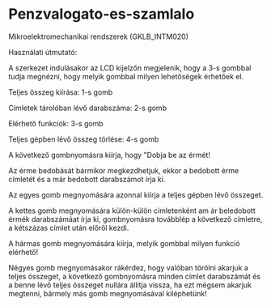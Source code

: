 # Penzvalogato-es-szamlalo
Mikroelektromechanikai rendszerek (GKLB_INTM020)

Használati útmutató:

A szerkezet indulásakor az LCD kijelzőn megjelenik, hogy a 3-s gombbal tudja megnézni, hogy melyik gombbal milyen lehetőségek érhetőek el.

Teljes összeg kiírása: 1-s gomb

Címletek tárolóban lévő darabszáma: 2-s gomb

Elérhető funkciók: 3-s gomb

Teljes gépben lévő összeg törlése: 4-s gomb

A következő gombnyomásra kiírja, hogy "Dobja be az érmét!

Az érme bedobását bármikor megkezdhetjuk, ekkor a bedobott érme címletét és a már bedobott darabszámot írja ki. 

Az egyes gomb megnyomására azonnal kiírja a teljes gépben lévő összeget.

A kettes gomb megnyomására külön-külön címletenként am ár beledobott érmék darabszámáat írja ki, gombnyomásra továbblép a következő címletre, a kétszázas címlet után előről kezdi.

A hármas gomb megnyomására kiírja, melyik gombbal milyen funkció elérhető!

Négyes gomb megnyomásakor rákérdez, hogy valóban törölni akarjuk a teljes összeget, a következő gombnyomásra minden címlet darabszámát és a benne lévő teljes összeget nullára állítja vissza, ha ezt mégsem akarjuk megtenni, bármely más gomb megnyomásával kiléphetünk!
